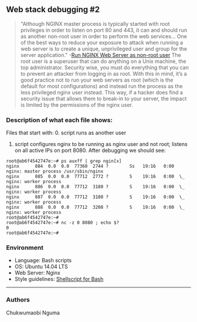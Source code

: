 ## Web stack debugging #2
> "Although NGINX master process is typically started with root privileges in order to listen on port 80 and 443, it can and should run as another non-root user in order to perform the web services... One of the best ways to reduce your exposure to attack when running a web server is to create a unique, unprivileged user and group for the server application." -[Run NGINX Web Server as non-root user](https://github.com/GSA/ansible-https-proxy/issues/1) The root user is a superuser that can do anything on a Unix machine, the top administrator. Security wise, you must do everything that you can to prevent an attacker from logging in as root. With this in mind, it’s a good practice not to run your web servers as root (which is the default for most configurations) and instead run the process as the less privileged nginx user instead. This way, if a hacker does find a security issue that allows them to break-in to your server, the impact is limited by the permissions of the nginx user.

### Description of what each file shows:
Files that start with:
0. script runs as another user
1. script configures nginx to be running as nginx user and not root; listens on all active IPs on port 8080. After debugging we should see:
```
root@ab6f4542747e:~# ps auxff | grep ngin[x]
nginx      884  0.0  0.0  77360  2744 ?        Ss   19:16   0:00 nginx: master process /usr/sbin/nginx
nginx      885  0.0  0.0  77712  2772 ?        S    19:16   0:00  \_ nginx: worker process
nginx      886  0.0  0.0  77712  3180 ?        S    19:16   0:00  \_ nginx: worker process
nginx      887  0.0  0.0  77712  3180 ?        S    19:16   0:00  \_ nginx: worker process
nginx      888  0.0  0.0  77712  3208 ?        S    19:16   0:00  \_ nginx: worker process
root@ab6f4542747e:~#
root@ab6f4542747e:~# nc -z 0 8080 ; echo $?
0
root@ab6f4542747e:~#
```

### Environment
* Language: Bash scripts
* OS: Ubuntu 14.04 LTS
* Web Server: Nginx
* Style guidelines: [Shellscript for Bash](https://github.com/koalaman/shellcheck)

---
### Authors
Chukwumaobi Nguma

